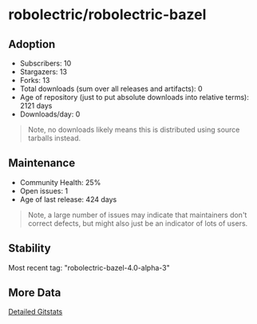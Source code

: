 # robolectric/robolectric-bazel

## Adoption

- Subscribers: 10
- Stargazers: 13
- Forks: 13
- Total downloads (sum over all releases and artifacts): 0
- Age of repository (just to put absolute downloads into relative terms): 2121 days
- Downloads/day: 0

> Note, no downloads likely means this is distributed using source tarballs instead.

## Maintenance

- Community Health: 25%
- Open issues: 1
- Age of last release: 424 days

> Note, a large number of issues may indicate that maintainers don't correct defects, but might also
> just be an indicator of lots of users.

## Stability

Most recent tag: "robolectric-bazel-4.0-alpha-3"

## More Data

[Detailed Gitstats](/bazel-catalog/gitstats/robolectric/robolectric-bazel)

